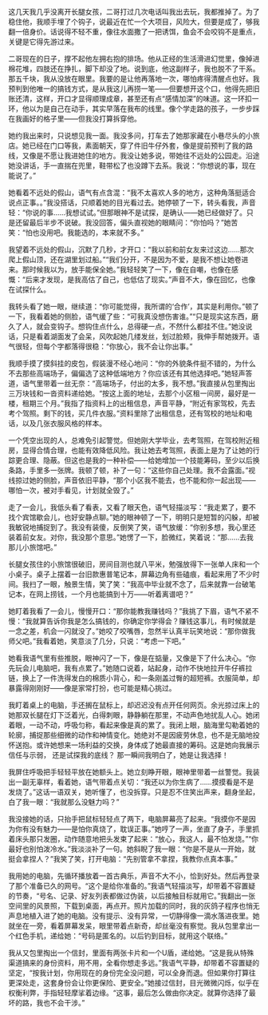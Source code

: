 这几天我几乎没离开长腿女孩，二哥打过几次电话叫我出去玩，我都推掉了。为了稳住他，我顺手埋了个钩子，说最近在忙一个大项目，风险大，但要是成了，够我翻一倍身价。话说得不轻不重，像往水面撒了一把诱饵，鱼会不会咬钩不是重点，关键是它得先游过来。

二哥现在的日子，撑不起他左拥右抱的排场。他从正经的生活滑进幻觉里，像掉进棉花堆，四肢还在挣扎，脚下却没了地。说到底，他这副样子，我也脱不了干系。那五千块，我从没放在眼里。我要的是让他再落地一次，哪怕疼得清醒点也好。我预判到他唯一的搞钱方式，是从我这儿再捞一笔——但要想开这个口，他得先把旧账还清，这样，开口才显得顺理成章，甚至还有点“感情加深”的味道。这一环扣一环，他以为是自己在动手，其实早落在我布的线里。像个学走路的孩子，一步步踩在我画好的格子里——但我没打算拆穿他。

她约我出来时，只说想见我一面。我没多问，打车去了她那家藏在小巷尽头的小旅店。她已经在门口等我，素面朝天，穿了件旧牛仔外套，像是提前预判了我的路线，又像是不愿让我进她住的地方。我没让她多说，带她往不远处的公园走。沿途她没讲话，手一直揣在兜里，鞋带松了也没蹲下去系。我说：“你想说的事，现在能说了。”

她看着不远处的假山，语气有点含混：“我不太喜欢人多的地方，这种角落挺适合说点正事。。”我没搭话，只顺着她的目光看过去。她停顿了一下，转头看我，声音轻：“你说的事……我想试试。”但那眼神不是试探，是确认——她已经做好了。只是还留最后半步不说破。我没回答，偏头直视她的眼睛问：“你怕吗？”她苦笑：“怕也没用吧。我能选的，本来就不多。”

我望着不远处的假山，沉默了几秒，才开口：“我以前和前女友来过这边……那次爬上假山顶，还在湖里划过船。”“我们分开，不是因为不爱，是我不想让她卷进来。那时候我以为，放手能保全她。”我轻轻笑了一下，像在自嘲，也像在感慨：“后来才发现，是我高估了自己，也低估了现实。”声音不大，像在回忆，也像在试探什么。

我转头看了她一眼，继续道：“你可能觉得，我所谓的‘合作’，其实是利用你。”顿了一下，我看着她的侧脸，语气缓了些：“可我真没想伤害谁。”“只是现实这东西，磨久了人，就会变钩子。想钩住点什么，总得硬一点，不然什么都挂不住。”她没说话，只是看着湖面发了会呆，风吹起她几缕发丝，划过脸颊，我伸手帮她拨开。语气很轻，但每个字都落得很稳：“你放心，我不会让你出事。”

我顺手摸了摸斜挂的皮包，假装漫不经心地问：“你的外貌条件挺不错的，为什么不去那些高端场子，偏偏选了这种低端地方？你应该还有其他选择吧。”她轻声答道，语气里带着一丝无奈：“高端场子，付出的太多，我不想。”我直接从包里掏出三万块钱和一沓资料递给她。“按这上面的地址，去那个小区租一间房，最好是一楼，租期三个月。”我指了指资料上的出租信息，声音平静，“附近有家驾校，先去考个驾照。剩下的钱，买几件衣服。”资料里除了出租信息，还有驾校的地址和电话，以及几张衣服风格的样本。

一个凭空出现的人，总难免引起警觉。但她刚大学毕业，去考驾照，在驾校附近租房，显得合情合理，也能有效降低风险。我让她去考驾照，表面上是为了让她的行踪更合理、隐蔽。但这也是我的一种补偿——给她增加一个技能筹码，至少以后换条路，手里多一张牌。我顿了顿，补了一句：“这些你自己处理。我不会露面。”视线掠过她的侧脸，声音依旧平静，“那个小区我不能去，也不能和你一起出现——哪怕一次，被对手看见，计划就全毁了。”

走了一会儿，我低头看了看表，又看了眼天色，语气轻描淡写：“我走累了，要不找个宾馆歇会儿，也好安静点聊。”她的眼神顿了一下，明明只是短暂的闪躲，却被我敏锐地捕捉到了。我没有装傻，反倒笑了笑，语气放缓：“你别多想，我心里还装着前女友。对你，我没那个意思。”她愣了一下，脸微红，笑着说：“那……去我那儿小旅馆吧。”

长腿女孩住的小旅馆很破旧，房间目测也就八平米，勉强放得下一张单人床和一个小桌子。桌子上摆着一台旧款惠普笔记本，屏幕边角有些磕痕，看起来用了不少时间。我扫了一眼，触景生情，笑了笑：“我高中毕业就不念了，后来就靠一台破笔记本，在网上捞钱，一个月也能搞到十万——听着离谱吧？”

她盯着我看了一会儿，慢慢开口：“那你能教我赚钱吗？”我挑了下眉，语气不紧不慢：“我就算告诉你我是怎么搞钱的，你确定你学得会？赚钱这事儿，有时候就是一念之差，机会一闪就没了。”她咬了咬嘴唇，忽然半认真半玩笑地说：“那你做我师父吧。”我看着她，笑意淡了几分，只说：“考虑一下吧。”

她看我语气里有些推脱，眼神闪了一下，像是在掂量，又像是下了什么决心。“你先玩会儿电脑吧，我有点累了。”她随口说着，站起身，动作不快地拉开牛仔裤拉链，换上了一件洗得发白的棉质小背心，和一条刚盖过臀的超短裤。衣服简单，却暴露得刚刚好——像是家常打扮，也可能是精心挑过。

我盯着桌上的电脑，手还搁在鼠标上，却迟迟没有点开任何网页。余光掠过床上的她那双长腿在灯下泛着光，白得刺眼，静静躺在那里，不动声色地扰乱人心。她闭着眼，一动不动，呼吸匀称，看起来像是真的累了。我闭上眼，脑海里勾勒着她的轮廓，捕捉那些细微的动作和神情变化。她绝对不是因疲劳休息，也不是无脑地投怀送抱。或许她想来一场利益的交换，身体成了她最直接的筹码。这是她向我展示信任与示弱， 还是试探我的底线？ 那一瞬间我明白了，她是让我选择！

我屏住呼吸把手轻轻平放在她额头上。她立刻睁开眼，眼神里带着一丝警觉。我装出一副无辜样，看着她，语气带着点关切：“我还以为你生病了……摸摸看是不是发烧了。”这话一语双关，她听懂了，也没拆穿。只是忍不住笑出声来，翻身坐起，白了我一眼：“我就那么没魅力吗？”

我没接她的话，只抬手把鼠标轻轻点了两下，电脑屏幕亮了起来。“我摸你不是因为你有没有魅力——是怕你真烧了，耽误正事。”她哼了一声，坐直了身子，手里抓着床头那只发圈，动作随意地把头发束了起来：“放心，我这人，最不怕发烧。”“你最好也别怕泼冷水。”我淡淡补了一句。她斜睨了我一眼：“你是不是从一开始，就挺会拿捏人？”我笑了笑，打开电脑：“先别管拿不拿捏，我教你点真本事。”

我用她的电脑，先循环播放着一首古典乐，声音不大不小，恰到好处。然后再登录了那个准备已久的网号。“这个是给你准备的。”我语气轻描淡写，却带着不容置疑的节奏，“号名、记录、好友列表都做过伪装，以后接触目标就用它。”我翻出一张空间里的风景照，下载到桌面，再点开。照片加载的同时，我的灰鸽子程序也悄无声息地植入进了她的电脑。没有提示、没有异常，一切静得像一滴水落进夜里。她就坐在一旁，看着屏幕发呆，眼里带着点新奇，却丝毫没有察觉。我从包里拿出一个红色手机，递给她：“号码是匿名的。以后钓到目标，就用这个联络。”

我从又包里掏出一个信封，里面有两张卡片和一个U盾，递给她。“这是我从特殊渠道搞来的身份资料，用不用，全看你想走多远。”我语气平静，却带着不容置疑的坚定，“按我计划，你用现在的身份完全没问题，可以全身而退。但如果你打算往更深处走，这套身份会让你更保险、更安全。”她接过信封，目光微微闪烁，似乎在权衡利弊，手指轻轻摩挲着边缘。“这事，最后怎么做由你决定。就算你选择了最坏的路，我也不会干涉。”

